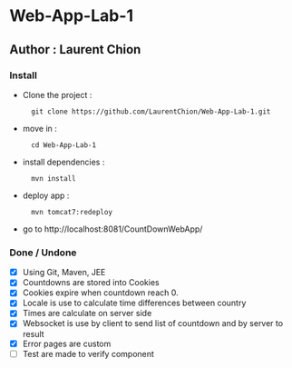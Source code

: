 # Web-App-Lab-1
## Author : Laurent Chion

### Install
  - Clone the project :
    ````
      git clone https://github.com/LaurentChion/Web-App-Lab-1.git
    ````
  - move in :
    ````
      cd Web-App-Lab-1
    ````
  - install dependencies :
    ````
      mvn install
    ````
  - deploy app :
    ````
      mvn tomcat7:redeploy
    ````
  - go to http://localhost:8081/CountDownWebApp/

### Done / Undone

- [x] Using Git, Maven, JEE
- [x] Countdowns are stored into Cookies
- [x] Cookies expire when countdown reach 0.
- [x] Locale is use to calculate time differences between country
- [x] Times are calculate on server side
- [x] Websocket is use by client to send list of countdown and by server to result
- [x] Error pages are custom
- [ ] Test are made to verify component
